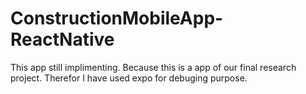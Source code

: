 # ConstructionMobileApp-ReactNative

This app still implimenting. Because this is a app of our final research project.
Therefor I have used expo for debuging purpose.
